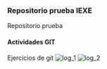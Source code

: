  ### Repositorio prueba IEXE 

Repositorio prueba 

#### Actividades GIT 

Ejercicios de git
![log_1](https://user-images.githubusercontent.com/52358214/147388416-ba0f66a2-a054-4a5e-a282-bb69a9a972f8.png)
![log_2](https://user-images.githubusercontent.com/52358214/147388419-fc97e11e-bf32-4299-a5ae-84efb0025f7f.png)
